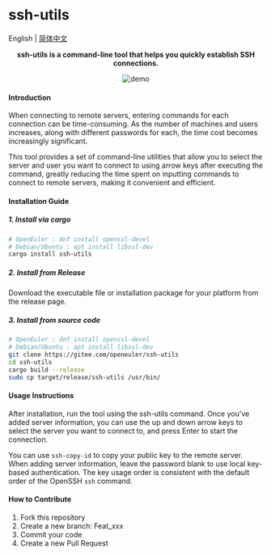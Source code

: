 # ssh-utils
English | [简体中文](./README.md)
<div align="center">

**ssh-utils is a command-line tool that helps you quickly establish SSH connections.**

![demo](https://gitee.com/YukinoCoco/ssh-utils/raw/assets/assets/demo.gif)

</div>

#### Introduction
When connecting to remote servers, entering commands for each connection can be time-consuming. As the number of machines and users increases, along with different passwords for each, the time cost becomes increasingly significant.  

This tool provides a set of command-line utilities that allow you to select the server and user you want to connect to using arrow keys after executing the command, greatly reducing the time spent on inputting commands to connect to remote servers, making it convenient and efficient.

#### Installation Guide

##### 1. Install via cargo
```bash
# OpenEuler : dnf install openssl-devel
# Debian/Ubuntu : apt install libssl-dev
cargo install ssh-utils
```

##### 2. Install from Release
Download the executable file or installation package for your platform from the release page.

##### 3. Install from source code
```bash
# OpenEuler : dnf install openssl-devel
# Debian/Ubuntu : apt install libssl-dev
git clone https://gitee.com/openeuler/ssh-utils
cd ssh-utils
cargo build --release
sudo cp target/release/ssh-utils /usr/bin/
```

#### Usage Instructions

After installation, run the tool using the ssh-utils command. Once you've added server information, you can use the up and down arrow keys to select the server you want to connect to, and press Enter to start the connection.  

You can use `ssh-copy-id` to copy your public key to the remote server. When adding server information, leave the password blank to use local key-based authentication. The key usage order is consistent with the default order of the OpenSSH `ssh` command.

#### How to Contribute

1. Fork this repository
2. Create a new branch: Feat_xxx
3. Commit your code
4. Create a new Pull Request